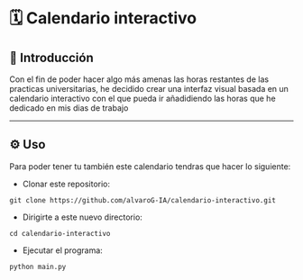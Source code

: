 # 🗓️ Calendario interactivo

## 👋 Introducción

Con el fin de poder hacer algo más amenas las horas restantes de las practicas universitarias, he decidido crear una interfaz visual basada en un calendario interactivo con el que pueda ir añadidiendo las horas que
he dedicado en mis dias de trabajo

---

## ⚙️ Uso 

Para poder tener tu también este calendario tendras que hacer lo siguiente:

- Clonar este repositorio:

```
git clone https://github.com/alvaroG-IA/calendario-interactivo.git
```

- Dirigirte a este nuevo directorio:

```
cd calendario-interactivo
```

- Ejecutar el programa:

```
python main.py
```
